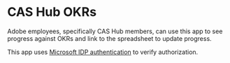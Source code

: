 # CAS Hub OKRs
Adobe employees, specifically CAS Hub members, can use this app to see progress against OKRs
and link to the spreadsheet to update progress.

This app uses [Microsoft IDP authentication](https://www.aem.live/docs/authentication-setup-site)
to verify authorization.